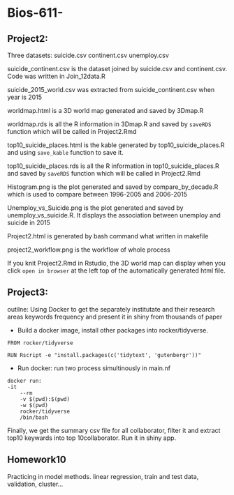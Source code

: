 # Bios-611-
## Project2:
Three datasets: suicide.csv continent.csv unemploy.csv

suicide_continent.csv is the dataset joined by suicide.csv and continent.csv. Code was written in Join_12data.R

suicide_2015_world.csv was extracted from suicide_continent.csv when year is 2015

worldmap.html is a 3D world map generated and saved by 3Dmap.R

worldmap.rds is all the R information in 3Dmap.R and saved by `saveRDS` function which will be called in Project2.Rmd

top10_suicide_places.html is the kable generated by top10_suicide_places.R and using `save_kable` function to save it.

top10_suicide_places.rds is all the R information in top10_suicide_places.R and saved by `saveRDS` function which will be called in Project2.Rmd

Histogram.png is the plot generated and saved by compare_by_decade.R which is used to compare between 1996-2005 and 2006-2015

Unemploy_vs_Suicide.png is the plot generated and saved by unemploy_vs_suicide.R. It displays the association between unemploy and suicide in 2015

Project2.html is generated by bash command what written in makefile

project2_workflow.png is the workflow of whole process

If you knit Project2.Rmd in Rstudio, the 3D world map can display when you click `open in browser` at the left top of the automatically generated html file.

## Project3:
outilne: Using Docker to get the separately institutate and their research areas keywords frequency and present it in shiny from thousands of paper

* Build a docker image, install other packages into rocker/tidyverse.

```
FROM rocker/tidyverse

RUN Rscript -e "install.packages(c('tidytext', 'gutenbergr'))"

```
* Run docker: run two process simultinously in main.nf
```
docker run: 
-it 
	--rm 
	-v $(pwd):$(pwd)  
	-w $(pwd)
	rocker/tidyverse
	/bin/bash
```
Finally, we get the summary csv file for all collaborator, filter it and extract top10 keywards into top 10collaborator. Run it in shiny app.

## Homework10
Practicing in model methods. linear regression, train and test data, validation, cluster...
